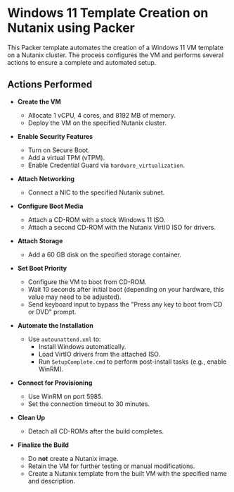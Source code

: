 # Windows 11 Template Creation on Nutanix using Packer

This Packer template automates the creation of a Windows 11 VM template on a Nutanix cluster. The process configures the VM and performs several actions to ensure a complete and automated setup.

## Actions Performed

- **Create the VM**
  - Allocate 1 vCPU, 4 cores, and 8192 MB of memory.
  - Deploy the VM on the specified Nutanix cluster.

- **Enable Security Features**
  - Turn on Secure Boot.
  - Add a virtual TPM (vTPM).
  - Enable Credential Guard via `hardware_virtualization`.

- **Attach Networking**
  - Connect a NIC to the specified Nutanix subnet.

- **Configure Boot Media**
  - Attach a CD-ROM with a stock Windows 11 ISO.
  - Attach a second CD-ROM with the Nutanix VirtIO ISO for drivers.

- **Attach Storage**
  - Add a 60 GB disk on the specified storage container.

- **Set Boot Priority**
  - Configure the VM to boot from CD-ROM.
  - Wait 10 seconds after initial boot (depending on your hardware, this value may need to be adjusted).
  - Send keyboard input to bypass the "Press any key to boot from CD or DVD" prompt.

- **Automate the Installation**
  - Use `autounattend.xml` to:
    - Install Windows automatically.
    - Load VirtIO drivers from the attached ISO.
    - Run `SetupComplete.cmd` to perform post-install tasks (e.g., enable WinRM).

- **Connect for Provisioning**
  - Use WinRM on port 5985.
  - Set the connection timeout to 30 minutes.

- **Clean Up**
  - Detach all CD-ROMs after the build completes.

- **Finalize the Build**
  - Do **not** create a Nutanix image.
  - Retain the VM for further testing or manual modifications.
  - Create a Nutanix template from the built VM with the specified name and description.
